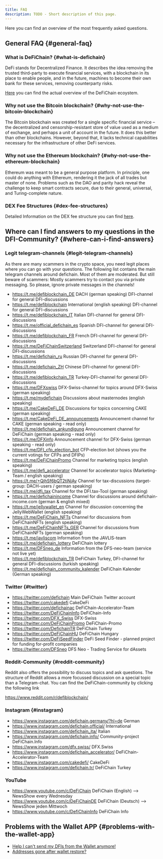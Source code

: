 ```yaml
---
title: FAQ
description: TODO - Short description of this page.
---
```


Here you can find an overview of the most frequently asked questions.

## General FAQ {#general-faq}

### What is DeFiChain? {#what-is-defichain}

DeFi stands for Decentralized Finance. It describes the idea removing the trusted third-party to execute financial services, with a blockchain in its place to enable people, and in the future, machines to become their own bank for these services, removing counterparty risks.

[Here](./DeFiChain_ecosystem.md) you can find the actual overview of the DeFiChain ecoystem.

### Why not use the Bitcoin blockchain? {#why-not-use-the-bitcoin-blockchain}

The Bitcoin blockchain was created for a single specific financial service – the decentralized and censorship-resistant store of value used as a medium of exchange, and perhaps a unit of account in the future. It does this better than other blockchains. However, beyond that, it lacks technical capabilities necessary for the infrastructure of other DeFi services.

### Why not use the Ethereum blockchain? {#why-not-use-the-ethereum-blockchain}

Ethereum was meant to be a general purpose platform. In principle, one could do anything with Ethereum, rendering it the jack of all trades but master of none. Problems such as the DAO and parity hack reveal the challenge to keep smart contracts secure, due to their general, universal, and Turing-complete nature.

### DEX Fee Structures {#dex-fee-structures}

Detailed Information on the DEX fee structure you can find [here](./DEX_Fee_Structure.md).

## Where can I find answers to my questions in the DFI-Community? {#where-can-i-find-answers}

### Legit telegram-channels {#legit-telegram-channels}

As there are many scammers in the crypto space, you need legit places where you can go with your questions. The following list contains the main telegram channels around defichain. Most of them are moderated. But still beware of scammers: Mostly scammers try to contact you via private messaging. So please, ignore private messages in the channels!

- <https://t.me/defiblockchain_DE> DACH (german speaking) DFI-channel for general DFI-discussions
- <https://t.me/defiblockchain> International (english speaking) DFI-channel for general DFI-discussions
- <https://t.me/defiblockchain_IT> Italian DFI-channel for general DFI-discussions
- <https://t.me/official_defichain_es> Spanish DFI-channel for general DFI-discussions
- <https://t.me/defiblockchain_FR> French DFI-channel for general DFI-discussions
- <https://t.me/DeFiChainSwitzerland> Switzerland DFI-channel for general DFI-discussions
- <https://t.me/defichain_ru> Russian DFI-channel for general DFI-discussions
- <https://t.me/defichain_ZH> Chinese DFI-channel for general DFI-discussions
- <https://t.me/defiblockchain_TR> Turkey-DFI-channel for general DFI-discussions
- <https://t.me/DFXswiss> DFX-Swiss-channel for topics around DFX-Swiss (german speaking)
- <https://t.me/mydefichain> Discussions about masternodes (english speaking)
- <https://t.me/CakeDeFi_DE> Discussions for topics concerning CAKE (german speaking)
- <https://t.me/CakeDeFi_DE_announcements> Announcement channel for CAKE (german speaking - read only)
- <https://t.me/defichain_ankundigung> Announcement channel for DeFiChain (german speaking - read only)
- <https://t.me/DFXinfo> Announcement channel for DFX-Swiss (german speaking - read only)
- <https://t.me/DFI_cfp_election_bot> CFP-election bot (shows you the current votings for CFPs and DFIPs)
- <https://t.me/DeFiChainPromo> Channel for marketing topics (english speaking)
- <https://t.me/defi_accelerator> Channel for accelerator topics (Marketing-Team / english speaking)
- <https://t.me/+QjhSf6bQT2tiNjAy> Channel for tax-discussions (target-group: DACH-users / german speaking)
- <https://t.me/dfi_tax> Channel for the DFI.tax-Tool (german speaking)
- <https://t.me/defichainincome> Channel for discussions around defichain-income.com (german & english mixed)
- <https://t.me/jellywallet_en> Channel for discussion concerning the JellyWebWallet (english speaking)
- <https://t.me/DeFiChain_NFTs> Channel for discussions from DeFiChainNFTs (english speaking)
- <https://t.me/DeFiChainNFTs_GER> Channel for discussions from DeFiChainNFTs (german speaking)
- <https://t.me/javliscom> Information from the JAVLIS-team
- <https://t.me/defichain_lottery> DeFiChain lottery
- <https://t.me/DFSneo_de> Information from the DFS-neo-team (service not live yet)
- <https://t.me/defiblockchain_TR> DeFiChain Turkey, DFI-channel for general DFI-discussions (turkish speaking)
- <https://t.me/defichain_community_kalender> DeFiChain Kalender (German speaking)

### Twitter {#twitter}

- <https://twitter.com/defichain> Main DeFiChain Twitter account
- <https://twitter.com/cakedefi> CakeDeFi
- <https://twitter.com/defichainac> DeFiChain-Accelerator-Team
- <https://twitter.com/DeFiChainInfo> DeFiChain-Info
- <https://twitter.com/DFX_Swiss> DFX-Swiss
- <https://twitter.com/DeFiChainPromo> DeFiChain-Promo
- <https://twitter.com/DefichainTR> DeFiChain Turkey
- <https://twitter.com/DeFiChainHU> DeFiChain Hungary
- <https://twitter.com/DeFiSeedFinder> DeFi Seed Finder - planned project for funding for-profit companies
- <https://twitter.com/DFSneo> DFS Neo - Trading Service for dAssets

### Reddit-Community {#reddit-community}

Reddit also offers the possibility to discuss topics and ask questions. The structure of Reddit allows a more focussed discussion on a special topic than a Telegram-chat. You can find the DeFiChain-community by clicking the following link

<https://www.reddit.com/r/defiblockchain/>

### Instagram {#instagram}

- <https://www.instagram.com/defichain.germany/?hl=de> German
- <https://www.instagram.com/defichain.official/> International
- <https://www.instagram.com/defichain_ita/> Italian
- <https://www.instagram.com/defichain.info/> Community-project DeFiChain.Info
- <https://www.instagram.com/dfx.swiss/> DFX.Swiss
- <https://www.instagram.com/defichain_accelerator/> DeFiChain-Accelerator-Team
- <https://www.instagram.com/cakedefi/> CakeDeFi
- <https://www.instagram.com/defichain.tr/> DeFiChain Turkey

### YouTube
- <https://www.youtube.com/c/DeFiChain> DeFiChain (English) --> NewsShow every Wednesday
- <https://www.youtube.com/c/DeFiChainDE> DeFiChain (Deutsch) --> NewsShow jeden Mittwoch
- <https://www.youtube.com/c/DefiChainInfo> DeFiChain Info


## Problems with the Wallet APP {#problems-with-the-wallet-app}

- [Help I can't send my DFIs from the Wallet anymore!](./How_to_rescue_stuck_DFI.md)
- [Addresses gone after wallet restore?](./Wallet_Encryption.md)

